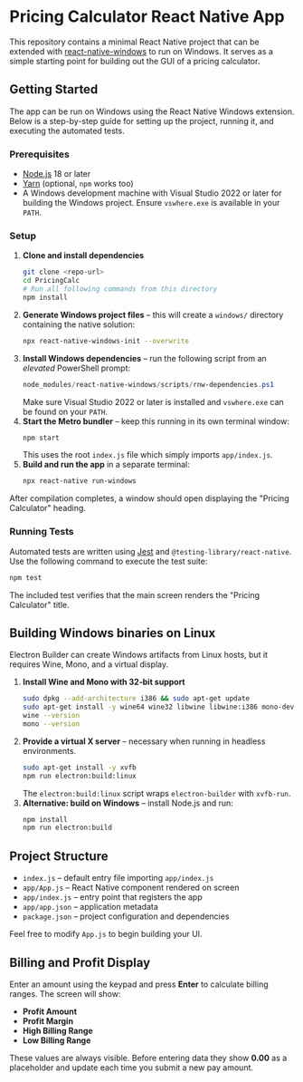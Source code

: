 # Pricing Calculator React Native App

This repository contains a minimal React Native project that can be extended with [react-native-windows](https://microsoft.github.io/react-native-windows/) to run on Windows. It serves as a simple starting point for building out the GUI of a pricing calculator.

## Getting Started

The app can be run on Windows using the React Native Windows extension. Below is a step-by-step guide for setting up the project, running it, and executing the automated tests.

### Prerequisites
- [Node.js](https://nodejs.org/) 18 or later
- [Yarn](https://classic.yarnpkg.com/en/docs/install/) (optional, `npm` works too)
- A Windows development machine with Visual Studio 2022 or later for building the Windows project. Ensure `vswhere.exe` is available in your `PATH`.

### Setup
1. **Clone and install dependencies**
   ```bash
   git clone <repo-url>
   cd PricingCalc
   # Run all following commands from this directory
   npm install
   ```
2. **Generate Windows project files** – this will create a `windows/` directory containing the native solution:
   ```bash
   npx react-native-windows-init --overwrite
   ```
3. **Install Windows dependencies** – run the following script from an *elevated* PowerShell prompt:
   ```powershell
   node_modules/react-native-windows/scripts/rnw-dependencies.ps1
   ```
   Make sure Visual Studio 2022 or later is installed and `vswhere.exe` can be found on your `PATH`.
4. **Start the Metro bundler** – keep this running in its own terminal window:
   ```bash
   npm start
   ```
   This uses the root `index.js` file which simply imports `app/index.js`.
5. **Build and run the app** in a separate terminal:
   ```bash
   npx react-native run-windows
   ```

After compilation completes, a window should open displaying the "Pricing Calculator" heading.

### Running Tests

Automated tests are written using [Jest](https://jestjs.io/) and `@testing-library/react-native`. Use the following command to execute the test suite:

```bash
npm test
```

The included test verifies that the main screen renders the "Pricing Calculator" title.

## Building Windows binaries on Linux

Electron Builder can create Windows artifacts from Linux hosts, but it requires Wine, Mono, and a virtual display.

1. **Install Wine and Mono with 32‑bit support**
   ```bash
   sudo dpkg --add-architecture i386 && sudo apt-get update
   sudo apt-get install -y wine64 wine32 libwine libwine:i386 mono-devel
   wine --version
   mono --version
   ```
2. **Provide a virtual X server** – necessary when running in headless environments.
   ```bash
   sudo apt-get install -y xvfb
   npm run electron:build:linux
   ```
   The `electron:build:linux` script wraps `electron-builder` with `xvfb-run`.
3. **Alternative: build on Windows** – install Node.js and run:
   ```bash
   npm install
   npm run electron:build
   ```

## Project Structure
- `index.js` – default entry file importing `app/index.js`
- `app/App.js` – React Native component rendered on screen
- `app/index.js` – entry point that registers the app
- `app/app.json` – application metadata
- `package.json` – project configuration and dependencies

Feel free to modify `App.js` to begin building your UI.

## Billing and Profit Display

Enter an amount using the keypad and press **Enter** to calculate billing ranges.
The screen will show:

 - **Profit Amount**
 - **Profit Margin**
 - **High Billing Range**
 - **Low Billing Range**

These values are always visible. Before entering data they show **0.00** as a
placeholder and update each time you submit a new pay amount.
